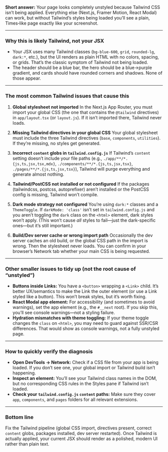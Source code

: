 **Short answer:**
Your page looks completely unstyled because Tailwind CSS isn’t being applied. Everything else (Next.js, Framer Motion, React Modal) can work, but without Tailwind’s styles being loaded you’ll see a plain, Times‑like page exactly like your screenshot.

---

### Why this is likely Tailwind, not your JSX

* Your JSX uses many Tailwind classes (`bg-blue-600`, `grid`, `rounded-lg`, `dark:*`, etc.), but the UI renders as plain HTML with no colors, spacing, or grids. That’s the classic symptom of Tailwind not being loaded.
* The header should be a blue bar, the hero should be a blue→purple gradient, and cards should have rounded corners and shadows. None of those appear.

---

### The most common Tailwind issues that cause this

1. **Global stylesheet not imported**
   In the Next.js App Router, you must import your global CSS (the one that contains the `@tailwind` directives) in `app/layout.tsx` (or `layout.js`). If it isn’t imported there, Tailwind never loads.

2. **Missing Tailwind directives in your global CSS**
   Your global stylesheet must include the three Tailwind directives (`base`, `components`, `utilities`). If they’re missing, no styles get generated.

3. **Incorrect `content` globs in `tailwind.config.js`**
   If Tailwind’s `content` setting doesn’t include your file paths (e.g., `./app/**/*.{js,ts,jsx,tsx,mdx}`, `./components/**/*.{js,ts,jsx,tsx}`, `./pages/**/*.{js,ts,jsx,tsx}`), Tailwind will purge everything and generate almost nothing.

4. **Tailwind/PostCSS not installed or not configured**
   If the packages (tailwindcss, postcss, autoprefixer) aren’t installed or the PostCSS config is missing, Tailwind won’t compile.

5. **Dark mode strategy not configured**
   You’re using `dark:*` classes and a `ThemeToggle`. If `darkMode: 'class'` isn’t set in `tailwind.config.js` and you aren’t toggling the `dark` class on the `<html>` element, dark styles won’t apply. (This won’t cause *all* styles to fail—just the dark-specific ones—but it’s still important.)

6. **Build/Dev server cache or wrong import path**
   Occasionally the dev server caches an old build, or the global CSS path in the import is wrong. Then the stylesheet never loads. You can confirm in your browser’s Network tab whether your main CSS is being requested.

---

### Other smaller issues to tidy up (not the root cause of “unstyled”)

* **Buttons inside Links:** You have a `<button>` wrapping a `<Link>` child. It’s better UX/semantics to make the Link the outer element (or use a Link styled like a button). This won’t break styles, but it’s worth fixing.
* **React Modal app element:** For accessibility (and sometimes to avoid warnings), set the app element (e.g., the `#__next` root). If you skip this, you’ll see console warnings—not a styling failure.
* **Hydration mismatches with theme toggling:** If your theme toggle changes the `class` on `<html>`, you may need to guard against SSR/CSR differences. That would show as console warnings, not a fully unstyled page.

---

### How to quickly verify the diagnosis

* **Open DevTools → Network:** Check if a CSS file from your app is being loaded. If you don’t see one, your global import or Tailwind build isn’t happening.
* **Inspect an element:** You’ll see your Tailwind class names in the DOM, but no corresponding CSS rules in the Styles pane if Tailwind isn’t loaded.
* **Check your `tailwind.config.js` `content` paths:** Make sure they cover `app`, `components`, and `pages` folders for all relevant extensions.

---

### Bottom line

Fix the Tailwind pipeline (global CSS import, directives present, correct `content` globs, packages installed, dev server restarted). Once Tailwind is actually applied, your current JSX should render as a polished, modern UI rather than plain text.
